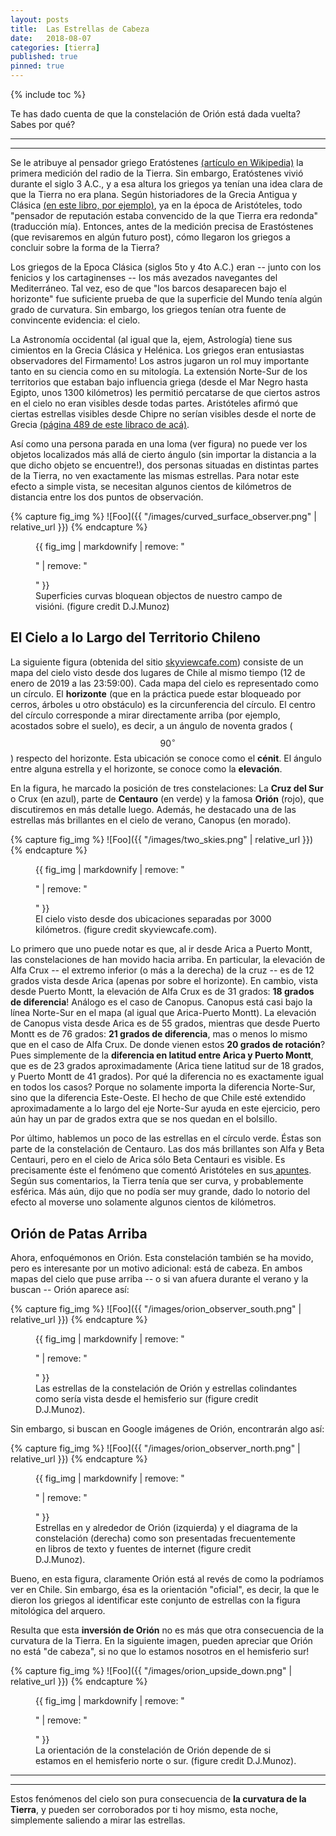 ```yaml
---
layout: posts
title:  Las Estrellas de Cabeza
date:   2018-08-07 
categories: [tierra] 
published: true
pinned: true
---
```


{% include toc %}

<script type="text/javascript" async
  src="https://cdn.mathjax.org/mathjax/latest/MathJax.js?config=TeX-MML-AM_CHTML">
</script>

Te has dado cuenta de que la constelación de Orión está dada vuelta? Sabes por qué?  

***
***


Se le atribuye al pensador griego Eratóstenes [(artículo en Wikipedia)](https://es.wikipedia.org/wiki/Eratóstenes) la primera medición del radio de la Tierra. Sin embargo, Eratóstenes vivió durante el siglo 3 A.C., y a esa altura los griegos ya tenían una idea clara de que la Tierra no era plana. Según historiadores de la Grecia Antigua y Clásica [(en este libro, por ejemplo)](https://www.amazon.com/Early-Greek-Astronomy-Aristotle-Aspects/dp/0801493102), ya en la época de Aristóteles, todo "pensador de reputación estaba convencido de la que Tierra era redonda" (traducción mía). Entonces, antes de la medición precisa de Erastóstenes (que revisaremos en algún futuro post), cómo llegaron los griegos a concluir sobre la forma de la Tierra?

Los griegos de la Epoca Clásica (siglos 5to y 4to A.C.) eran -- junto con los fenicios y los cartaginenses -- los más avezados navegantes del Mediterráneo. Tal vez, eso de que "los barcos desaparecen bajo el horizonte" fue suficiente prueba de que la superficie del Mundo tenía algún grado de curvatura. Sin embargo, los griegos tenían otra fuente de convincente evidencia: el cielo.

La Astronomía occidental (al igual que la, ejem, Astrología) tiene sus cimientos en la Grecia Clásica y Helénica. Los griegos eran entusiastas observadores del Firmamento! Los astros jugaron un rol muy importante tanto en su ciencia como en su mitología. La extensión Norte-Sur de los territorios que estaban bajo influencia griega (desde el Mar Negro hasta Egipto, unos 1300 kilómetros) les permitió percatarse de que ciertos astros en el cielo no eran visibles desde todas partes. Aristóteles afirmó que ciertas estrellas visibles desde Chipre no serían visibles desde el norte de Grecia [(página 489 de este libraco de acá)](https://books.google.com/books?id=MLbmAgAAQBAJ&pg=PA489&lpg=PA489&dq=aristotle+Cyprus+%22which+are+not+seen+in+the+northerly+regions%22&source=bl&ots=kkNGn4Emks&sig=v4Z-OAVqtj8_cRokvpRxCxI1f8Q&hl=en&sa=X&ved=2ahUKEwj81bHuntzcAhWSyoUKHdG0DEIQ6AEwAnoECAkQAQ#v=onepage&q=aristotle%20Cyprus%20%22which%20are%20not%20seen%20in%20the%20northerly%20regions%22&f=false).

Así como una persona parada en una loma (ver figura) no puede ver los objetos localizados más allá de cierto ángulo (sin importar la distancia a la que dicho objeto se encuentre!), dos personas situadas en distintas partes de la Tierra, no ven exactamente las mismas estrellas. Para notar este efecto a simple vista, se necesitan algunos cientos de kilómetros de distancia entre los dos puntos de observación.


{% capture fig_img %}
![Foo]({{ "/images/curved_surface_observer.png" | relative_url }})
{% endcapture %}

<figure>
  {{ fig_img | markdownify | remove: "<p>" | remove: "</p>" }}
  <figcaption> Superficies curvas bloquean objectos de nuestro campo de visióni. (figure credit D.J.Munoz)</figcaption>
</figure>


## El Cielo a lo Largo del Territorio Chileno

La siguiente figura (obtenida del sitio [skyviewcafe.com](http://www.skyviewcafe.com/)) consiste de un mapa del cielo visto desde dos lugares de Chile al mismo tiempo (12 de enero de 2019 a las 23:59:00). Cada mapa del cielo es representado como un círculo. El **horizonte** (que en la práctica puede estar bloqueado por cerros, árboles u otro obstáculo) es la circunferencia del círculo. El centro del círculo corresponde a mirar directamente arriba (por ejemplo, acostados sobre el suelo), es decir, a un ángulo de noventa grados ($$ 90^\circ $$) respecto del horizonte. Esta ubicación se conoce como el **cénit**. El ángulo entre alguna estrella y el horizonte, se conoce como la **elevación**.  

En la figura, he marcado la posición de tres constelaciones: La **Cruz del Sur** o Crux (en azul), parte de **Centauro** (en verde) y la famosa **Orión** (rojo), que discutiremos en más detalle luego. Además, he destacado una de las estrellas más brillantes en el cielo de verano, Canopus (en morado).

 

{% capture fig_img %}
![Foo]({{ "/images/two_skies.png" | relative_url }})
{% endcapture %}

<figure>
  {{ fig_img | markdownify | remove: "<p>" | remove: "</p>" }}
  <figcaption> El cielo visto desde dos ubicaciones separadas por 3000 kilómetros. (figure credit skyviewcafe.com).</figcaption>
</figure>

Lo primero que uno puede notar es que, al ir desde Arica a Puerto Montt, las constelaciones de han movido hacia arriba. En particular, la elevación de Alfa Crux -- el extremo inferior (o más a la derecha) de la cruz -- es de 12 grados vista desde Arica (apenas por sobre el horizonte). En cambio, vista desde Puerto Montt, la elevación de Alfa Crux es de 31 grados: **18 grados de diferencia**! Análogo es el caso de Canopus. Canopus está casi bajo la línea Norte-Sur en el mapa (al igual que Arica-Puerto Montt). La elevación de Canopus vista desde Arica es de 55 grados, mientras que desde Puerto Montt es de 76 grados: **21 grados de diferencia**, mas o menos lo mismo que en el caso de Alfa Crux. De donde vienen estos **20 grados de rotación**? Pues simplemente de la **diferencia en latitud entre Arica y Puerto Montt**, que es de 23 grados aproximadamente (Arica tiene latitud sur de 18 grados, y Puerto Montt de 41 grados). Por qué la diferencia no es exactamente igual en todos los casos? Porque no solamente importa la diferencia Norte-Sur, sino que la diferencia Este-Oeste. El hecho de que Chile esté extendido aproximadamente a lo largo del eje Norte-Sur ayuda en este ejercicio, pero aún hay un par de grados extra que se nos quedan en el bolsillo.

Por último, hablemos un poco de las estrellas en el círculo verde. Éstas son parte de la constelación de Centauro. Las dos más brillantes son Alfa y Beta Centauri, pero en el cielo de Arica sólo Beta Centauri es visible. Es precisamente éste el fenómeno que comentó Aristóteles en sus[ apuntes](https://books.google.com/books?id=MLbmAgAAQBAJ&pg=PA489&lpg=PA489&dq=aristotle+Cyprus+%22which+are+not+seen+in+the+northerly+regions%22&source=bl&ots=kkNGn4Emks&sig=v4Z-OAVqtj8_cRokvpRxCxI1f8Q&hl=en&sa=X&ved=2ahUKEwj81bHuntzcAhWSyoUKHdG0DEIQ6AEwAnoECAkQAQ#v=onepage&q=aristotle%20Cyprus%20%22which%20are%20not%20seen%20in%20the%20northerly%20regions%22&f=false). Según sus comentarios, la Tierra tenía que ser curva, y probablemente esférica. Más aún, dijo que no podía ser muy grande, dado lo notorio del efecto al moverse uno solamente algunos cientos de kilómetros.


 
## Orión de Patas Arriba
 
Ahora, enfoquémonos en Orión. Esta constelación también se ha movido, pero es interesante por un motivo adicional: está de cabeza. En ambos mapas del cielo que puse arriba -- o si van afuera durante el verano y la buscan -- Orión aparece así:

{% capture fig_img %}
![Foo]({{ "/images/orion_observer_south.png" | relative_url }})
{% endcapture %}

<figure>
  {{ fig_img | markdownify | remove: "<p>" | remove: "</p>" }}
  <figcaption> Las estrellas de la constelación de Orión y estrellas colindantes como sería vista desde el hemisferio sur (figure credit D.J.Munoz).</figcaption>
</figure>

Sin embargo, si buscan en Google imágenes de Orión, encontrarán algo así:

{% capture fig_img %}
![Foo]({{ "/images/orion_observer_north.png" | relative_url }})
{% endcapture %}

<figure>
  {{ fig_img | markdownify | remove: "<p>" | remove: "</p>" }}
  <figcaption> Estrellas en y alrededor de Orión (izquierda) y el diagrama de la constelación (derecha) como son presentadas frecuentemente en libros de texto y fuentes de internet (figure credit D.J.Munoz).</figcaption>
</figure>

Bueno, en esta figura, claramente Orión está al revés de como la podríamos ver en Chile. Sin embargo, ésa es la orientación "oficial", es decir, la que le dieron los griegos al identificar este conjunto de estrellas con la figura mitológica del arquero.

Resulta que esta **inversión de Orión** no es más que otra consecuencia de la curvatura de la Tierra.  En la siguiente imagen, pueden apreciar que Orión no está "de cabeza", si no que lo estamos nosotros en el hemisferio sur!

{% capture fig_img %}
![Foo]({{ "/images/orion_upside_down.png" | relative_url }})
{% endcapture %}

<figure>
  {{ fig_img | markdownify | remove: "<p>" | remove: "</p>" }}
  <figcaption> La orientación de la constelación de Orión depende de si estamos en el hemisferio
norte o sur. (figure credit D.J.Munoz).</figcaption>
</figure>

***
***

Estos fenómenos del cielo son pura consecuencia de **la curvatura de la Tierra**, y pueden ser corroborados por ti hoy mismo, esta noche, simplemente saliendo a mirar las estrellas.


